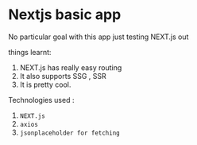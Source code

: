 # Nextjs basic app

No particular goal with this app just testing NEXT.js out

things learnt:
1) NEXT.js has really easy routing 
2) It also supports SSG , SSR 
3) It is pretty cool.


Technologies used : 
1) `NEXT.js`
2) `axios`
3) `jsonplaceholder for fetching`